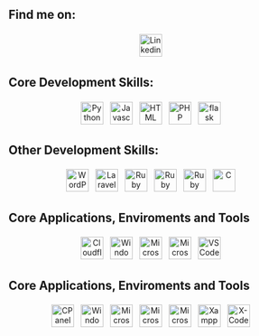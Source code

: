 
## Find me on:
<p align="center">
    <a href="https://www.linkedin.com/in/murraystorm/" target="_blank" rel="noopener noreferrer">
        <img src="https://cdn.jsdelivr.net/npm/simple-icons@6.8.0/icons/linkedin.svg" alt="Linkedin" height="40" style="vertical-align:top; margin:4px">
    </a>
</p>

## Core Development Skills:
<p align="center">
    <img src="https://cdn.jsdelivr.net/npm/simple-icons@6.8.0/icons/python.svg" alt="Python" height="40" style="vertical-align:top; margin:4px">
    <img src="https://cdn.jsdelivr.net/npm/simple-icons@6.8.0/icons/javascript.svg" alt="Javascript" height="40" style="vertical-align:top; margin:4px">
    <img src="https://cdn.jsdelivr.net/npm/simple-icons@6.8.0/icons/html5.svg" alt="HTML" height="40" style="vertical-align:top; margin:4px">
    <img src="https://cdn.jsdelivr.net/npm/simple-icons@6.8.0/icons/php.svg" alt="PHP" height="40" style="vertical-align:top; margin:4px">
    <img src="https://cdn.jsdelivr.net/npm/simple-icons@6.8.0/icons/flask.svg" alt="flask" height="40" style="vertical-align:top; margin:4px">  
</p>

## Other Development Skills:
<p align="center">
    <img src="https://cdn.jsdelivr.net/npm/simple-icons@6.8.0/icons/wordpress.svg" alt="WordPress" height="40" style="vertical-align:top; margin:4px">
    <img src="https://cdn.jsdelivr.net/npm/simple-icons@6.8.0/icons/laravel.svg" alt="Laravel" height="40" style="vertical-align:top; margin:4px">
    <img src="https://cdn.jsdelivr.net/npm/simple-icons@6.8.0/icons/ruby.svg" alt="Ruby" height="40" style="vertical-align:top; margin:4px">
    <img src="https://cdn.jsdelivr.net/npm/simple-icons@6.8.0/icons/rubygems.svg" alt="Ruby Gems" height="40" style="vertical-align:top; margin:4px">
    <img src="https://cdn.jsdelivr.net/npm/simple-icons@6.8.0/icons/rubyonrails.svg" alt="Ruby on Rails" height="40" style="vertical-align:top; margin:4px">
    <img src="https://cdn.jsdelivr.net/npm/simple-icons@6.8.0/icons/c.svg" alt="C" height="40" style="vertical-align:top; margin:4px">
</p>

## Core Applications, Enviroments and Tools
<p align="center">
    <img src="https://cdn.jsdelivr.net/npm/simple-icons@6.8.0/icons/cloudflare.svg" alt="Cloudflare" height="40" style="vertical-align:top; margin:4px">
    <img src="https://cdn.jsdelivr.net/npm/simple-icons@6.8.0/icons/windows.svg" alt="Windows" height="40" style="vertical-align:top; margin:4px">
    <img src="https://cdn.jsdelivr.net/npm/simple-icons@6.8.0/icons/microsoftazure.svg" alt="Microsoft Azure" height="40" style="vertical-align:top; margin:4px">
    <img src="https://cdn.jsdelivr.net/npm/simple-icons@6.8.0/icons/microsoftoffice.svg" alt="Microsoft Office" height="40" style="vertical-align:top; margin:4px">
    <img src="https://cdn.jsdelivr.net/npm/simple-icons@6.8.0/icons/visualstudiocode.svg" alt="VS Code" height="40" style="vertical-align:top; margin:4px">
</p>

## Core Applications, Enviroments and Tools
<p align="center">
    <img src="https://cdn.jsdelivr.net/npm/simple-icons@6.8.0/icons/cpanel.svg" alt="CPanel" height="40" style="vertical-align:top; margin:4px">
    <img src="https://cdn.jsdelivr.net/npm/simple-icons@6.8.0/icons/windows.svg" alt="Windows" height="40" style="vertical-align:top; margin:4px">
    <img src="https://cdn.jsdelivr.net/npm/simple-icons@6.8.0/icons/microsoftonedrive.svg" alt="Microsoft One Drive" height="40" style="vertical-align:top; margin:4px">
    <img src="https://cdn.jsdelivr.net/npm/simple-icons@6.8.0/icons/microsoftoutlook.svg" alt="Microsoft Outlook" height="40" style="vertical-align:top; margin:4px">
    <img src="https://cdn.jsdelivr.net/npm/simple-icons@6.8.0/icons/microsoftteams.svg" alt="Microsoft Teams" height="40" style="vertical-align:top; margin:4px">
    <img src="https://cdn.jsdelivr.net/npm/simple-icons@6.8.0/icons/xampp.svg" alt="Xampp" height="40" style="vertical-align:top; margin:4px">
    <img src="https://cdn.jsdelivr.net/npm/simple-icons@6.8.0/icons/xcode.svg" alt="X-Code" height="40" style="vertical-align:top; margin:4px">
</p>
